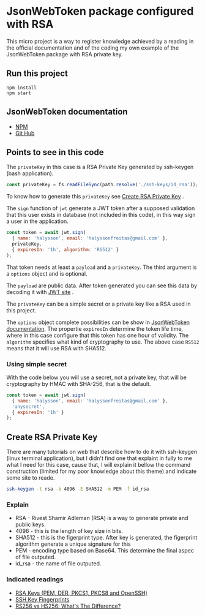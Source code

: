 # JsonWebToken package configured with RSA

This micro project is a way to register knowledge achieved by a reading in the official documentation and of the coding my own example of the JsonWebToken package with RSA private key.

## Run this project

```
npm install
npm start
```

## JsonWebToken documentation

- [NPM](https://www.npmjs.com/package/jsonwebtoken)
- [Git Hub](https://github.com/auth0/node-jsonwebtoken#readme)

## Points to see in this code

The `privateKey` in this case is a RSA Private Key generated by ssh-keygen (bash application).

```javascript
const privateKey = fs.readFileSync(path.resolve('./ssh-keys/id_rsa'));
```
To know how to generate this `privateKey` see [Create RSA Private Key](#create-rsa-private-key) .

The `sign` function of `jwt` generate a JWT token after a supposed validation that this user exists in database (not included in this code), in this way sign a user in the application.

```javascript
const token = await jwt.sign(
  { name: 'halysson', email: 'halyssonfreitas@gmail.com' },
  privateKey,
  { expiresIn: '1h', algorithm: 'RS512' }
);
```

That token needs at least a `payload` and a `privateKey`. The third argument is a `options` object and is optional.

The `payload` are public data. After token generated you can see this data by decoding it with [JWT site](https://jwt.io/) .

The `privateKey` can be a simple secret or a private key like a RSA used in this project.

The `options` object complete possibilities can be show in [JsonWebToken documentation](#jsonwebtoken-documentation). The propertie `expiresIn` determine the token life time, where in this case configure that this token has one hour of validity. The `algorithm` specifies what kind of cryptography to use. The above case `RS512` means that it will use RSA with SHA512.

### Using simple secret

With the code below you will use a secret, not a private key, that will be cryptography by HMAC with SHA-256, that is the default. 

```javascript
const token = await jwt.sign(
  { name: 'halysson', email: 'halyssonfreitas@gmail.com' },
  'anysecret',
  { expiresIn: '1h' }
);
```

## Create RSA Private Key

There are many tutorials on web that describe how to do it with ssh-keygen (linux terminal application), but I didn't find one that explaint in fully to me what I need for this case, cause that, I will explain it bellow the command construction (limited for my poor knowledge about this theme) and indicate some site to reade.

```bash
ssh-keygen -t rsa -b 4096 -E SHA512 -m PEM -f id_rsa
```

### Explain

- RSA - Rivest Shamir Adleman (RSA) is a way to generate private and public keys.
- 4096 - this is the length of key size in bits.
- SHA512 - this is the figerprint type. After key is generated, the figerprint algorithm generate a unique signature for this
- PEM - encoding type based on Base64. This determine the final aspec of file outputed.
- id_rsa - the name of file outputed.

### Indicated readings

- [
RSA Keys (PEM, DER, PKCS1, PKCS8 and OpenSSH)](https://asecuritysite.com/openssh/openssh)
- [SSH Key Fingerprints](https://weberblog.net/ssh-key-fingerprints/)
- [RS256 vs HS256: What's The Difference?](https://auth0.com/blog/rs256-vs-hs256-whats-the-difference/)